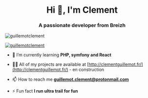 <h1 align="center">Hi 👋, I'm Clement</h1>
<h3 align="center">A passionate developer from Breizh</h3>

<p align="left"> <img src="https://komarev.com/ghpvc/?username=guillemotclement&label=Profile%20views&color=0e75b6&style=flat" alt="guillemotclement" /> </p>

<p align="left"> <a href="https://github.com/ryo-ma/github-profile-trophy"><img src="https://github-profile-trophy.vercel.app/?username=guillemotclement" alt="guillemotclement" /></a> </p>

- 🌱 I’m currently learning **PHP, symfony and React**

- 👨‍💻 All of my projects are available at [http://clementguillemot.fr/](http://clementguillemot.fr/) - en construction

- 📫 How to reach me **guillemot.clement@protonmail.com**

- ⚡ Fun fact **I run ultra trail for fun**
